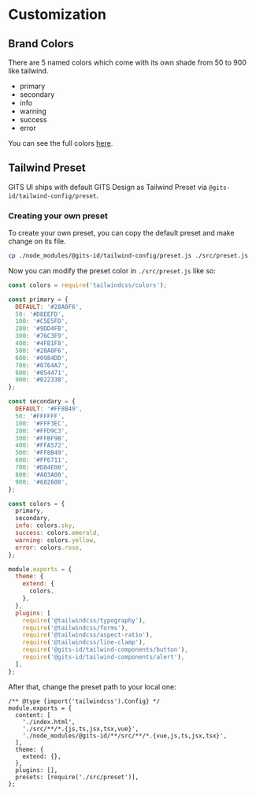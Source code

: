# Customization

## Brand Colors

There are 5 named colors which come with its own shade from 50 to 900 like tailwind.

- primary
- secondary
- info
- warning
- success
- error

You can see the full colors [here](https://gits-ui.web.app/?path=/story/foundation-colors--colors).

## Tailwind Preset

GITS UI ships with default GITS Design as Tailwind Preset via `@gits-id/tailwind-config/preset`.

### Creating your own preset

To create your own preset, you can copy the default preset and make change on its file.

```bash
cp ./node_modules/@gits-id/tailwind-config/preset.js ./src/preset.js
```

Now you can modify the preset color in `./src/preset.js` like so:

```js
const colors = require('tailwindcss/colors');

const primary = {
  DEFAULT: '#28A0F6',
  50: '#D8EEFD',
  100: '#C5E5FD',
  200: '#9DD4FB',
  300: '#76C3F9',
  400: '#4FB1F8',
  500: '#28A0F6',
  600: '#0984DD',
  700: '#0764A7',
  800: '#054471',
  900: '#02233B',
};

const secondary = {
  DEFAULT: '#FF8B49',
  50: '#FFFFFF',
  100: '#FFF3EC',
  200: '#FFD9C3',
  300: '#FFBF9B',
  400: '#FFA572',
  500: '#FF8B49',
  600: '#FF6711',
  700: '#D84E00',
  800: '#A03A00',
  900: '#682600',
};

const colors = {
  primary,
  secondary,
  info: colors.sky,
  success: colors.emerald,
  warning: colors.yellow,
  error: colors.rose,
};

module.exports = {
  theme: {
    extend: {
      colors,
    },
  },
  plugins: [
    require('@tailwindcss/typography'),
    require('@tailwindcss/forms'),
    require('@tailwindcss/aspect-ratio'),
    require('@tailwindcss/line-clamp'),
    require('@gits-id/tailwind-components/button'),
    require('@gits-id/tailwind-components/alert'),
  ],
};
```

After that, change the preset path to your local one:

```js{12}
/** @type {import('tailwindcss').Config} */
module.exports = {
  content: [
    './index.html',
    './src/**/*.{js,ts,jsx,tsx,vue}',
    './node_modules/@gits-id/**/src/**/*.{vue,js,ts,jsx,tsx}',
  ],
  theme: {
    extend: {},
  },
  plugins: [],
  presets: [require('./src/preset')],
};
```
